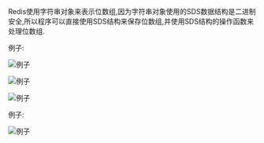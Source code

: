 Redis使用字符串对象来表示位数组,因为字符串对象使用的SDS数据结构是二进制安全,所以程序可以直接使用SDS结构来保存位数组,并使用SDS结构的操作函数来处理位数组.

例子:

![例子](https://github.com/gdufeZLYL/blog/blob/master/images/20180520215057.png)

![例子](https://github.com/gdufeZLYL/blog/blob/master/images/20180520215359.png)

![例子](https://github.com/gdufeZLYL/blog/blob/master/images/20180520215452.png)

例子:

![例子](https://github.com/gdufeZLYL/blog/blob/master/images/20180520215522.png)